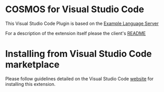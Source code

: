 # COSMOS for Visual Studio Code

This Visual Studio Code Plugin is based on the [Example Language Server](https://code.visualstudio.com/docs/extensions/example-language-server)

For a description of the extension itself please the client's [README](./client.README.md)

# Installing from Visual Studio Code marketplace

Please follow guidelines detailed on the Visual Studio Code [website](https://code.visualstudio.com/docs/editor/extension-gallery) for installing this extension.